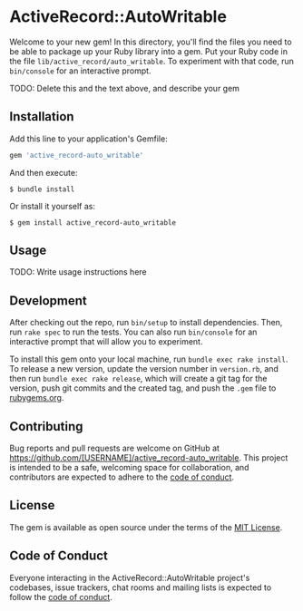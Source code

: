 # ActiveRecord::AutoWritable

Welcome to your new gem! In this directory, you'll find the files you need to be able to package up your Ruby library into a gem. Put your Ruby code in the file `lib/active_record/auto_writable`. To experiment with that code, run `bin/console` for an interactive prompt.

TODO: Delete this and the text above, and describe your gem

## Installation

Add this line to your application's Gemfile:

```ruby
gem 'active_record-auto_writable'
```

And then execute:

    $ bundle install

Or install it yourself as:

    $ gem install active_record-auto_writable

## Usage

TODO: Write usage instructions here

## Development

After checking out the repo, run `bin/setup` to install dependencies. Then, run `rake spec` to run the tests. You can also run `bin/console` for an interactive prompt that will allow you to experiment.

To install this gem onto your local machine, run `bundle exec rake install`. To release a new version, update the version number in `version.rb`, and then run `bundle exec rake release`, which will create a git tag for the version, push git commits and the created tag, and push the `.gem` file to [rubygems.org](https://rubygems.org).

## Contributing

Bug reports and pull requests are welcome on GitHub at https://github.com/[USERNAME]/active_record-auto_writable. This project is intended to be a safe, welcoming space for collaboration, and contributors are expected to adhere to the [code of conduct](https://github.com/[USERNAME]/active_record-auto_writable/blob/master/CODE_OF_CONDUCT.md).

## License

The gem is available as open source under the terms of the [MIT License](https://opensource.org/licenses/MIT).

## Code of Conduct

Everyone interacting in the ActiveRecord::AutoWritable project's codebases, issue trackers, chat rooms and mailing lists is expected to follow the [code of conduct](https://github.com/[USERNAME]/active_record-auto_writable/blob/master/CODE_OF_CONDUCT.md).
